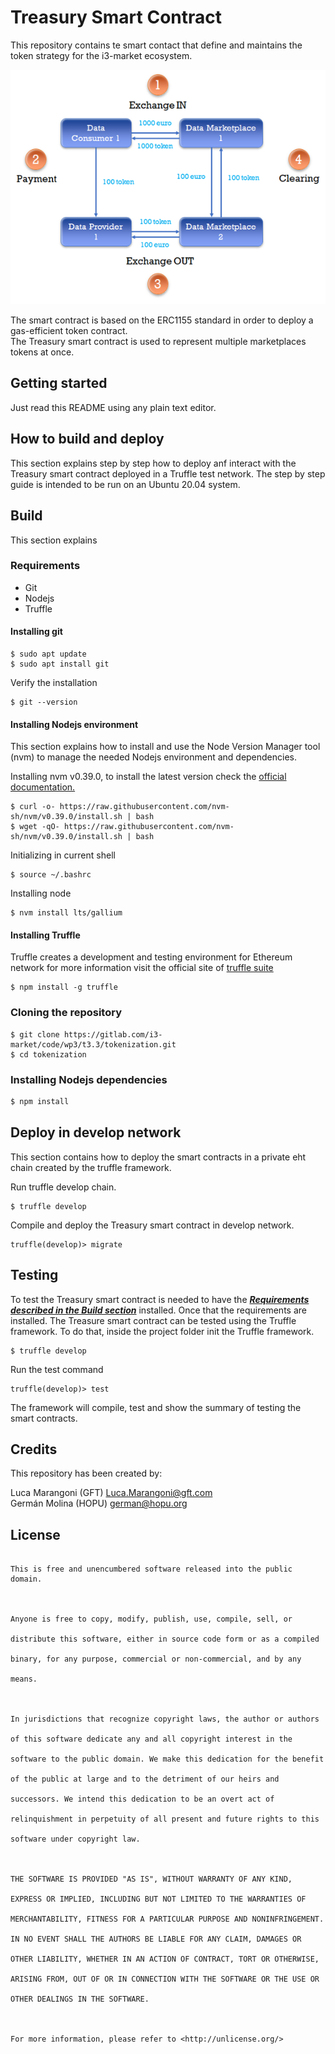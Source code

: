 # Treasury Smart Contract

This repository contains te smart contact that define and maintains the token strategy for the i3-market ecosystem.

![Token strategy](images/token-strategy.png)

The smart contract is based on the ERC1155 standard in order to deploy a gas-efficient token contract.   
The Treasury smart contract is used to represent multiple marketplaces tokens at once.

## Getting started

Just read this README using any plain text editor.

## How to build and deploy

This section explains step by step how to deploy anf interact with the Treasury smart contract deployed in a Truffle 
test network. The step by step guide is intended to be run on an Ubuntu 20.04 system.

## Build
This section explains 

### Requirements
- Git
- Nodejs
- Truffle


#### Installing git

```shell
$ sudo apt update
$ sudo apt install git
```

Verify the installation 
```shell
$ git --version
```

#### Installing Nodejs environment

This section explains how to install and use the Node Version Manager tool (nvm) to manage the needed Nodejs 
environment and dependencies.  

Installing nvm v0.39.0, to install the latest version check the
[official documentation.](https://github.com/nvm-sh/nvm#installing-and-updating)
```shell
$ curl -o- https://raw.githubusercontent.com/nvm-sh/nvm/v0.39.0/install.sh | bash
$ wget -qO- https://raw.githubusercontent.com/nvm-sh/nvm/v0.39.0/install.sh | bash
```

Initializing in current shell
```shell
$ source ~/.bashrc
```

Installing node  
```shell
$ nvm install lts/gallium
```

#### Installing Truffle

Truffle creates a development and testing environment for Ethereum network for more information visit the official site
of [truffle suite](https://trufflesuite.com/)

```shell
$ npm install -g truffle
```

### Cloning the repository
```shell
$ git clone https://gitlab.com/i3-market/code/wp3/t3.3/tokenization.git
$ cd tokenization
```

### Installing Nodejs dependencies
```bash
$ npm install
```

## Deploy in develop network
This section contains how to deploy the smart contracts in a private eht chain created by the truffle framework.

Run truffle develop chain.
```shell
$ truffle develop
```

Compile and deploy the Treasury smart contract in develop network.
```shell
truffle(develop)> migrate
```

## Testing

To test the Treasury smart contract is needed to have the 
[**_Requirements described in the Build section_**](###requirements) installed. Once that the requirements are 
installed. The Treasure smart contract can be tested using the Truffle framework. To do that, inside the project folder
init the Truffle framework.

```shell
$ truffle develop
```

Run the test command
```shell
truffle(develop)> test
```
The framework will compile, test and show the summary of testing the smart contracts.


## Credits

This repository has been created by:

Luca Marangoni (GFT) <Luca.Marangoni@gft.com>  
Germán Molina (HOPU) <german@hopu.org>


## License

```

This is free and unencumbered software released into the public domain.



Anyone is free to copy, modify, publish, use, compile, sell, or

distribute this software, either in source code form or as a compiled

binary, for any purpose, commercial or non-commercial, and by any

means.



In jurisdictions that recognize copyright laws, the author or authors

of this software dedicate any and all copyright interest in the

software to the public domain. We make this dedication for the benefit

of the public at large and to the detriment of our heirs and

successors. We intend this dedication to be an overt act of

relinquishment in perpetuity of all present and future rights to this

software under copyright law.



THE SOFTWARE IS PROVIDED "AS IS", WITHOUT WARRANTY OF ANY KIND,

EXPRESS OR IMPLIED, INCLUDING BUT NOT LIMITED TO THE WARRANTIES OF

MERCHANTABILITY, FITNESS FOR A PARTICULAR PURPOSE AND NONINFRINGEMENT.

IN NO EVENT SHALL THE AUTHORS BE LIABLE FOR ANY CLAIM, DAMAGES OR

OTHER LIABILITY, WHETHER IN AN ACTION OF CONTRACT, TORT OR OTHERWISE,

ARISING FROM, OUT OF OR IN CONNECTION WITH THE SOFTWARE OR THE USE OR

OTHER DEALINGS IN THE SOFTWARE.



For more information, please refer to <http://unlicense.org/>

```

 
